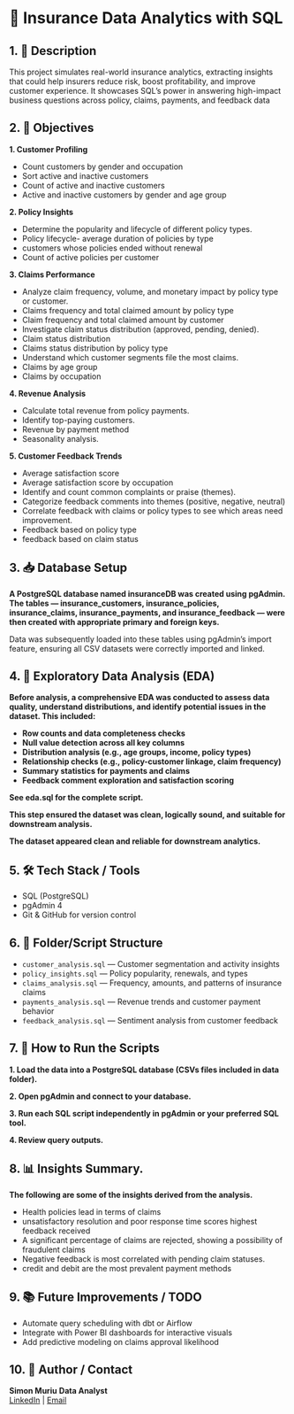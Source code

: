 <h1> 🚀 Insurance Data Analytics with SQL </h1>


<h2>1. 📄 Description</h2>
This project simulates real-world insurance analytics, extracting insights that could help insurers reduce risk, boost profitability, and improve customer experience. It showcases SQL’s power in answering high-impact business questions across policy, claims, payments, and feedback data

<h2>2. 🎯 Objectives</h2>
<b>1. Customer Profiling </b>

-	Count customers by gender and occupation
-	Sort active and inactive customers
-	Count of active and inactive customers 
-	Active and inactive customers by gender and age group 

<b>2. Policy Insights </b>

-	Determine the popularity and lifecycle of different policy types.
-	Policy lifecycle- average duration of policies by type
-	customers whose policies ended without renewal
-	Count of active policies per customer 

<b>3. Claims Performance</b>

-	Analyze claim frequency, volume, and monetary impact by policy type or customer.
- Claims frequency and total claimed amount by policy type
- Claim frequency and total claimed amount by customer
-	Investigate claim status distribution (approved, pending, denied).
-	Claim status distribution 
-  Claims status distribution by policy type
-	Understand which customer segments file the most claims.
-	Claims by age group
- Claims by occupation
 	
<b>4. Revenue Analysis</b>

-	Calculate total revenue from policy payments.
-	Identify top-paying customers.
-	Revenue by payment method
-	Seasonality analysis.
  
<b>5. Customer Feedback Trends</b>

-	Average satisfaction score
-	Average satisfaction score by occupation
-	Identify and count common complaints or praise (themes).
-	Categorize feedback comments into themes (positive, negative, neutral)
-	Correlate feedback with claims or policy types to see which areas need improvement.
-	Feedback based on policy type
-	feedback based on claim status

<h2>3. 📥 Database Setup</h2>
<b>A PostgreSQL database named insuranceDB was created using pgAdmin. The tables — insurance_customers, insurance_policies, insurance_claims, insurance_payments, and insurance_feedback — were then created with appropriate primary and foreign keys. </b>

Data was subsequently loaded into these tables using pgAdmin’s import feature, ensuring all CSV datasets were correctly imported and linked.


<h2>4. 🧪 Exploratory Data Analysis (EDA) </h2>

<b>Before analysis, a comprehensive EDA was conducted to assess data quality, understand distributions, and identify potential issues in the dataset. This included:</b>
<b>
-	Row counts and data completeness checks
-	Null value detection across all key columns
-	Distribution analysis (e.g., age groups, income, policy types)
-	Relationship checks (e.g., policy-customer linkage, claim frequency)
-	Summary statistics for payments and claims
-	Feedback comment exploration and satisfaction scoring
</b>
<b>See eda.sql for the complete script.</b>

<b>This step ensured the dataset was clean, logically sound, and suitable for downstream analysis.</b>

<b>The dataset appeared clean and reliable for downstream analytics.</b>


<h2>5. 🛠️ Tech Stack / Tools</h2>

- SQL (PostgreSQL)
- pgAdmin 4
- Git & GitHub for version control


<h2>6. 📂 Folder/Script Structure</h2>

- `customer_analysis.sql` — Customer segmentation and activity insights
- `policy_insights.sql` — Policy popularity, renewals, and types
- `claims_analysis.sql` — Frequency, amounts, and patterns of insurance claims
- `payments_analysis.sql` — Revenue trends and customer payment behavior
- `feedback_analysis.sql` — Sentiment analysis from customer feedback


<h2>7. 🧪 How to Run the Scripts</h2>

<b>1. Load the data into a PostgreSQL database (CSVs files included in data folder).</b>

<b>2. Open pgAdmin and connect to your database.</b>

<b>3. Run each SQL script independently in pgAdmin or your preferred SQL tool.</b>

<b>4. Review query outputs.</b>  


<h2>8. 📊 Insights Summary.</h2>

<b>The following are some of the insights derived from the analysis.</b> 

- Health policies lead in terms of claims
- unsatisfactory resolution and poor response time scores highest feedback received
- A significant percentage of claims are rejected, showing a possibility of fraudulent claims  
- Negative feedback is most correlated with pending claim statuses.
- credit and debit are the most prevalent payment methods

<h2>9. 📚 Future Improvements / TODO </h2>

- Automate query scheduling with dbt or Airflow
- Integrate with Power BI dashboards for interactive visuals
- Add predictive modeling on claims approval likelihood

<h2>10. 👤 Author / Contact </h2>

<b>Simon Muriu</b> 
<b>Data Analyst</b>  
[LinkedIn](https://www.linkedin.com/in/simon-muriu-0a1310251/) | 
[Email](mailto:smuriu06@gmail.com)


<!--
 ```diff
- text in red
+ text in green
! text in orange
# text in gray
@@ text in purple (and bold)@@
```
--!>
